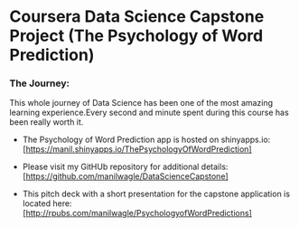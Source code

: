 # Coursera Data Science Capstone Project (The Psychology of Word Prediction)

### The Journey:
This whole journey of Data Science has been one of the most amazing learning experience.Every second and minute spent during this course has been really worth it.


* The Psychology of Word Prediction app is hosted on shinyapps.io: 
[https://manil.shinyapps.io/ThePsychologyOfWordPrediction]


* Please visit my GitHUb repository for additional details: 
[https://github.com/manilwagle/DataScienceCapstone]

* This pitch deck with a short presentation for the capstone application is located here:[http://rpubs.com/manilwagle/PsychologyofWordPredictions] 



